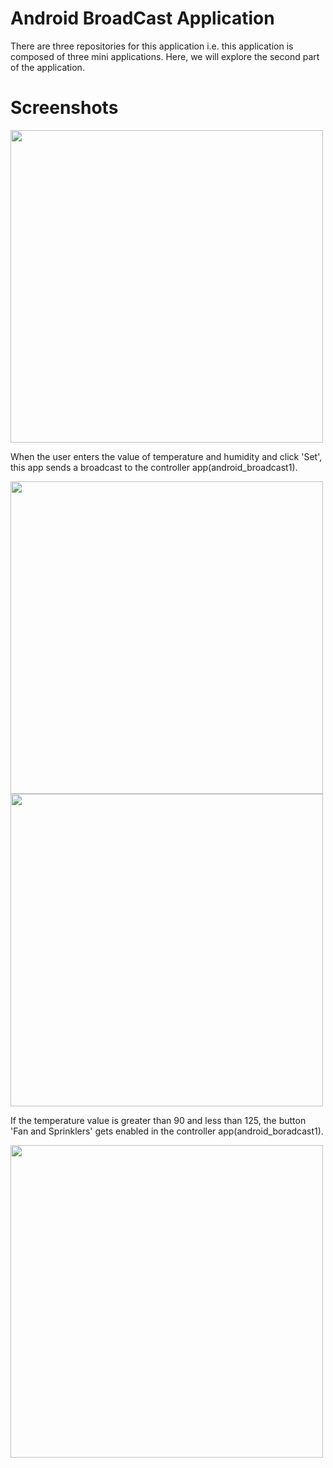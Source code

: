 # Android BroadCast Application 
There are three repositories for this application i.e. this application is composed of three mini applications. Here, we will explore the second part of the application.
# Screenshots

<Image src="https://user-images.githubusercontent.com/21295081/27497595-4c835926-5810-11e7-9bcc-1d3df0b34bdd.jpeg" width="500"/>
<p>When the user enters the value of temperature and humidity and click 'Set', this app sends a broadcast to the controller app(android_broadcast1).</p>
<Image src="https://user-images.githubusercontent.com/21295081/27498165-a6b9e6b0-5812-11e7-8c26-9faac81bfaf1.jpeg" width="500"/>

<Image src="https://user-images.githubusercontent.com/21295081/27498014-129a3e44-5812-11e7-89a0-810b636f3fd5.jpeg" width="500"/>
<p>If the temperature value is greater than 90 and less than 125, the button 'Fan and Sprinklers' gets enabled in the controller app(android_boradcast1).</p>
<Image src="https://user-images.githubusercontent.com/21295081/27498016-141dbc3c-5812-11e7-8d09-1997a1e061f1.jpeg" width="500"/>

